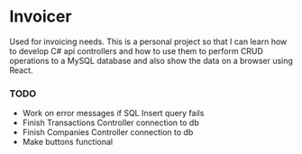 # Invoicer

Used for invoicing needs. This is a personal project so that I can learn how to develop C# api controllers and how to use them to perform CRUD operations to a MySQL database and also show the data on a browser using React.

### TODO

- Work on error messages if SQL Insert query fails
- Finish Transactions Controller connection to db
- Finish Companies Controller connection to db
- Make buttons functional
